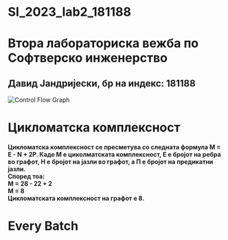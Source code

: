 # SI_2023_lab2_181188
<h1>Втора лабораториска вежба по Софтверско инженерство</h1>
<h2>Давид Јандријески, бр на индекс: 181188</h2>

![Control Flow Graph](https://github.com/DavidJandrijeski/SI_2023_lab2_181188/assets/74428189/96dd9017-349f-4959-9333-9f4213581770)

<h1>Цикломатска комплексност</h1>
<h4>Цикломатска комплексност се пресметува со следната формула M = E - N + 2P. Каде М е циколматската комплексност, Е е бројот на ребра во графот, Н е бројот на јазли во графот, а П е бројот на предикатни јазли.<br>
Според тоа:<br>
M = 28 - 22 + 2<br>
M = 8<br>
Цикломатската комплексност на графот е 8.</h4>

<h1>Every Batch</h1>
<h4>
</h4>

